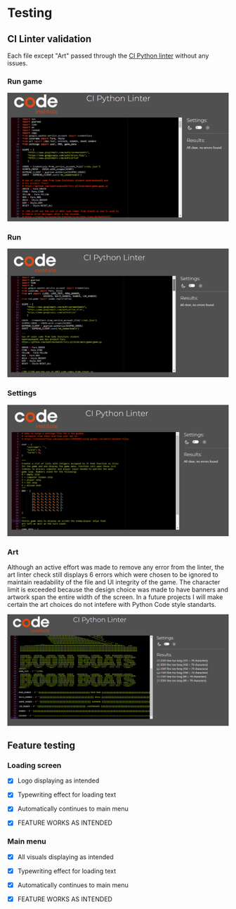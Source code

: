 # Testing

## CI Linter validation
Each file except "Art" passed through the [CI Python linter](https://pep8ci.herokuapp.com/) without any issues.

### Run game

![CI linter results for run game](assets/images/testing/rungame-linter-pass.png)

### Run

![CI linter results for run](assets/images/testing/run-linter-pass.png)

### Settings

![CI linter results for settings](assets/images/testing/settings-linter-pass.png)


### Art
Although an active effort was made to remove any error from the linter, the art linter check still displays 6 errors which were chosen to be ignored to maintain readability of the file and UI integrity of the game. The character limit is exceeded because the design choice was made to have banners and artwork span the entire width of the screen. In a future projects I will make certain the art choices do not intefere with Python Code style standarts.

![CI linter results for art](assets/images/testing/art-linter-errors.png)

## Feature testing

### Loading screen

- [x] Logo displaying as intended
- [x] Typewriting effect for loading text
- [x] Automatically continues to main menu

- [x] FEATURE WORKS AS INTENDED

### Main menu

- [x] All visuals displaying as intended
- [x] Typewriting effect for loading text
- [x] Automatically continues to main menu

- [x] FEATURE WORKS AS INTENDED